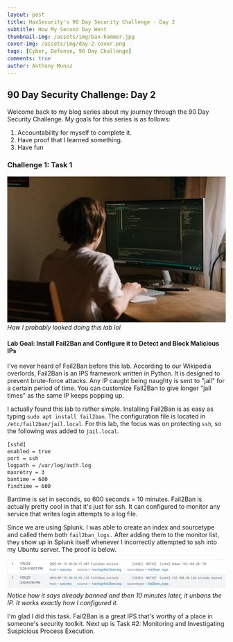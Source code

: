 ```yaml
---
layout: post
title: HaxSecurity's 90 Day Security Challenge - Day 2
subtitle: How My Second Day Went
thumbnail-img: /assets/img/ban-hammer.jpg
cover-img: /assets/img/day-2-cover.png
tags: [Cyber, Defense, 90 Day Challenge]
comments: true
author: Anthony Munoz
---
```


## 90 Day Security Challenge: Day 2

Welcome back to my blog series about my journey through the 90 Day Security Challenge. My goals for this series is as follows:

1. Accountability for myself to complete it.
2. Have proof that I learned something.
3. Have fun

### Challenge 1: Task 1

![child-computer](../assets/img/child-computer.jpg)<br>
<em> How I probably looked doing this lab lol</em>

#### Lab Goal: Install Fail2Ban and Configure it to Detect and Block Malicious IPs

I've never heard of Fail2Ban before this lab. According to our Wikipedia overlords, Fail2Ban is an IPS framework written in Python. It is designed to prevent brute-force attacks. Any IP caught being naughty is sent to "jail" for a certain period of time. You can customize Fail2Ban to give longer "jail times" as the same IP keeps popping up.

I actually found this lab to rather simple. Installing Fail2Ban is as easy as typing `sudo apt install fail2ban`. The configuration file is located in `/etc/fail2ban/jail.local`. For this lab, the focus was on protecting `ssh`, so the following was added to `jail.local`.

```
[sshd]
enabled = true
port = ssh
logpath = /var/log/auth.log
maxretry = 3
bantime = 600
findtime = 600
```

Bantime is set in seconds, so 600 seconds = 10 minutes. Fail2Ban is actually pretty cool in that it's just for ssh. It can configured to monitor any service that writes login attempts to a log file.

Since we are using Splunk. I was able to create an index and sourcetype and called them both `fail2ban_logs.` After adding them to the monitor list, they show up in Splunk itself whenever I incorrectly attempted to ssh into my Ubuntu server. The proof is below.

![fail2ban-proof](../assets/img/fail2ban-proof.png)
<em>Notice how it says already banned and then 10 minutes later, it unbans the IP. It works exactly how I configured it.</em>

I'm glad I did this task. Fail2Ban is a great IPS that's worthy of a place in someone's security toolkit. Next up is Task #2: Monitoring and Investigating Suspicious Process Execution.